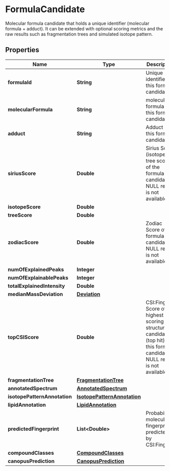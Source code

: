 

# FormulaCandidate

Molecular formula candidate that holds a unique identifier (molecular formula + adduct).  It can be extended with optional scoring metrics and the raw results  such as fragmentation trees and simulated isotope pattern.

## Properties

| Name | Type | Description | Notes |
|------------ | ------------- | ------------- | -------------|
|**formulaId** | **String** | Unique identifier of this formula candidate |  [optional] |
|**molecularFormula** | **String** | molecular formula of this formula candidate |  [optional] |
|**adduct** | **String** | Adduct of this formula candidate |  [optional] |
|**siriusScore** | **Double** | Sirius Score (isotope + tree score) of the formula candidate.  If NULL result is not available |  [optional] |
|**isotopeScore** | **Double** |  |  [optional] |
|**treeScore** | **Double** |  |  [optional] |
|**zodiacScore** | **Double** | Zodiac Score of the formula candidate.  If NULL result is not available |  [optional] |
|**numOfExplainedPeaks** | **Integer** |  |  [optional] |
|**numOfExplainablePeaks** | **Integer** |  |  [optional] |
|**totalExplainedIntensity** | **Double** |  |  [optional] |
|**medianMassDeviation** | [**Deviation**](Deviation.md) |  |  [optional] |
|**topCSIScore** | **Double** | CSI:FingerID Score of the highest scoring structure candidate (top hit) of this formula candidate.  If NULL result is not available |  [optional] |
|**fragmentationTree** | [**FragmentationTree**](FragmentationTree.md) |  |  [optional] |
|**annotatedSpectrum** | [**AnnotatedSpectrum**](AnnotatedSpectrum.md) |  |  [optional] |
|**isotopePatternAnnotation** | [**IsotopePatternAnnotation**](IsotopePatternAnnotation.md) |  |  [optional] |
|**lipidAnnotation** | [**LipidAnnotation**](LipidAnnotation.md) |  |  [optional] |
|**predictedFingerprint** | **List&lt;Double&gt;** | Probabilistic molecular fingerprint predicted by CSI:FingerID |  [optional] |
|**compoundClasses** | [**CompoundClasses**](CompoundClasses.md) |  |  [optional] |
|**canopusPrediction** | [**CanopusPrediction**](CanopusPrediction.md) |  |  [optional] |



